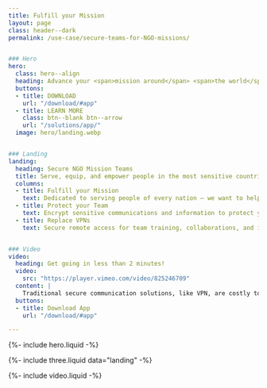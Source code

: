 ```yaml
---
title: Fulfill your Mission 
layout: page
class: header--dark
permalink: /use-case/secure-teams-for-NGO-missions/


### Hero
hero:
  class: hero--align
  heading: Advance your <span>mission around</span> <span>the world</span>.
  buttons:
  - title: DOWNLOAD
    url: "/download/#app"
  - title: LEARN MORE
    class: btn--blank btn--arrow
    url: "/solutions/app/"
  image: hero/landing.webp


### Landing
landing:
  heading: Secure NGO Mission Teams
  title: Serve, equip, and empower people in the most sensitive countries around the world with an accessible and highly secure application. 
  columns:
  - title: Fulfill your Mission
    text: Dedicated to serving people of every nation – we want to help catalyze a movement. 
  - title: Protect your Team
    text: Encrypt sensitive communications and information to protect your people and their contacts.  
  - title: Replace VPNs
    text: Secure remote access for team training, collaborations, and internet connection without a highly detectable or expensive VPNs. 


### Video
video:
  heading: Get going in less than 2 minutes!
  video: 
    src: "https://player.vimeo.com/video/825246709"
  content: |
    Traditional secure communication solutions, like VPN, are costly to setup and maintain. Modern cloud storage solutions don't have the level of security and privacy required. If you need to share sensitive files and data accross your team, Diode Drive may be the perfect solution.
  buttons:
  - title: Download App
    url: "/download/#app"

---
```


{%- include hero.liquid -%}

{%- include three.liquid data="landing" -%}

{%- include video.liquid -%}
